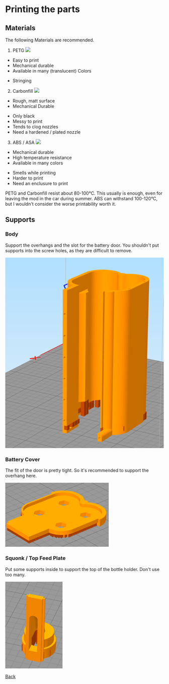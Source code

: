 # Printing the parts

## Materials
The following Materials are recommended.

1. PETG
![](https://www.formfutura.com/web/image/product.template/248/image/300x300?unique=7e0ae0c)
  + Easy to print
  + Mechanical durable
  + Available in many (translucent) Colors
  - Stringing
  
2. Carbonfill
![](https://www.formfutura.com/web/image/product.template/158/image/300x300?unique=7e0ae0c)
  + Rough, matt surface
  + Mechanical Durable
  - Only black
  - Messy to print
  - Tends to clog nozzles
  - Need a hardened / plated nozzle
 
3. ABS / ASA
![](https://www.formfutura.com/web/image/product.template/179/image/300x300?unique=b926be4)
  + Mechanical durable
  + High temperature resistance
  + Available in many colors
  - Smells while printing
  - Harder to print
  - Need an enclusure to print
  
 PETG and Carbonfill resist about 80-100°C. This usually is enough, even for leaving the mod in the car during summer.
 ABS can withstand 100-120°C, but I wouldn't consider the worse printability worth it.
 
 
 ## Supports
 ### Body
 Support the overhangs and the slot for the battery door. You shouldn't put supports into the screw holes, as they are difficult to remove.
 
 ![](https://github.com/johannes-otto/Librecig/blob/master/Ratte%20and%20Variations/doc/images/printing/supports_body.png)
 
 ### Battery Cover
 The fit of the door is pretty tight. So it's recommended to support the overhang here.
 
 ![](https://github.com/johannes-otto/Librecig/blob/master/Ratte%20and%20Variations/doc/images/printing/supports_battery_door.png)
 
 ### Squonk / Top Feed Plate
 Put some supports inside to support the top of the bottle holder. Don't use too many.
 
 ![](https://github.com/johannes-otto/Librecig/blob/master/Ratte%20and%20Variations/doc/images/printing/supports_squonk.png)
 
 
 [Back](https://github.com/johannes-otto/Librecig/blob/master/Ratte%20and%20Variations/Readme.md)
